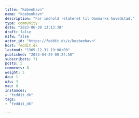 ```yaml
---
title: "København" 
name: "koebenhavn"
description: "For indhold relateret til Danmarks hovedstad."
type: community
date: "2023-06-30 13:13:38"
draft: false
nsfw: false
actor_id: "https://feddit.dk/c/koebenhavn"
host: feddit.dk
lastmod: "1969-12-31 19:00:00"
published: "2023-04-29 00:24:58"
subscribers: 71
posts: 5
comments: 8
weight: 5
dau: 1
wau: 4
mau: 8
instances:
- "feddit_dk"
tags: 
- "feddit_dk"

---
```


